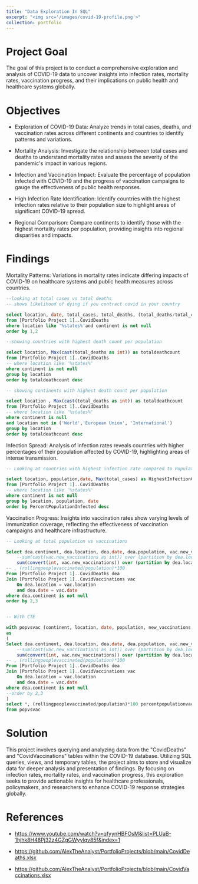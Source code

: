 ```yaml
---
title: "Data Exploration In SQL"
excerpt: "<img src='/images/covid-19-profile.png'>"
collection: portfolio
---
```

Project Goal
====

The goal of this project is to conduct a comprehensive exploration and analysis of COVID-19 data to uncover insights into infection rates, mortality rates, vaccination progress, and their implications on public health and healthcare systems globally.

Objectives
====

- Exploration of COVID-19 Data: Analyze trends in total cases, deaths, and vaccination rates across different continents and countries to identify patterns and variations.

- Mortality Analysis: Investigate the relationship between total cases and deaths to understand mortality rates and assess the severity of the pandemic's impact in various regions.

- Infection and Vaccination Impact: Evaluate the percentage of population infected with COVID-19 and the progress of vaccination campaigns to gauge the effectiveness of public health responses.

- High Infection Rate Identification: Identify countries with the highest infection rates relative to their population size to highlight areas of significant COVID-19 spread.

- Regional Comparison: Compare continents to identify those with the highest mortality rates per population, providing insights into regional disparities and impacts.

Findings
===

Mortality Patterns: Variations in mortality rates indicate differing impacts of COVID-19 on healthcare systems and public health measures across countries.

``` sql
--looking at total cases vs total deaths
-- shows likelihood of dying if you contract covid in your country

select location, date, total_cases, total_deaths, (total_deaths/total_cases)*100 as DeathPercentage
from [Portfolio Project 1]..CovidDeaths
where location like '%states%'and continent is not null
order by 1,2

--showing countries with highest death count per population

select location, Max(cast(total_deaths as int)) as totaldeathcount
from [Portfolio Project 1]..CovidDeaths
-- where location like '%states%'
where continent is not null
group by location 
order by totaldeathcount desc

-- showing continents with highest death count per population

select location , Max(cast(total_deaths as int)) as totaldeathcount
from [Portfolio Project 1]..CovidDeaths
-- where location like '%states%'
where continent is null
and location not in ('World','European Union', 'International')
group by location 
order by totaldeathcount desc

```

 Infection Spread: Analysis of infection rates reveals countries with higher percentages of their population affected by COVID-19, highlighting areas of intense transmission.

```sql
-- Looking at countries with highest infection rate compared to Population

select location, population,date, Max(total_cases) as HighestInfectionCount, Max((total_cases /population))*100 as PercentPopulationInfected
from [Portfolio Project 1]..CovidDeaths
-- where location like '%states%'
where continent is not null
group by location, population, date
order by PercentPopulationInfected desc

```
 Vaccination Progress: Insights into vaccination rates show varying levels of immunization coverage, reflecting the effectiveness of vaccination campaigns and healthcare infrastructure.

```sql
-- Looking at total population vs vaccinations

Select dea.continent, dea.location, dea.date, dea.population, vac.new_vaccinations,
	--sum(cast(vac.new_vaccinations as int)) over (partition by dea.location) or
	sum(convert(int, vac.new_vaccinations)) over (partition by dea.location order by dea.location, dea.date) as rollingpeoplevaccinated
-- , (rollingpeoplevaccinated/population)*100
From [Portfolio Project 1]..CovidDeaths dea
Join [Portfolio Project 1]..CovidVaccinations vac
	On dea.location = vac.location 
	and dea.date = vac.date
where dea.continent is not null
order by 2,3


-- With CTE 

with popvsvac (continent, location, date, population, new_vaccinations, rollingpeoplevaccinated)
as
(
Select dea.continent, dea.location, dea.date, dea.population, vac.new_vaccinations,
	--sum(cast(vac.new_vaccinations as int)) over (partition by dea.location) or
	sum(convert(int, vac.new_vaccinations)) over (partition by dea.location order by dea.location, dea.date) as rollingpeoplevaccinated
-- , (rollingpeoplevaccinated/population)*100
From [Portfolio Project 1]..CovidDeaths dea
Join [Portfolio Project 1]..CovidVaccinations vac
	On dea.location = vac.location 
	and dea.date = vac.date
where dea.continent is not null
--order by 2,3
)
select *, (rollingpeoplevaccinated/population)*100 percentpopulationvaccinated
from popvsvac

```

# Solution

This project involves querying and analyzing data from the "CovidDeaths" and "CovidVaccinations" tables within the COVID-19 database. Utilizing SQL queries, views, and temporary tables, the project aims to store and visualize data for deeper analysis and presentation of findings. By focusing on infection rates, mortality rates, and vaccination progress, this exploration seeks to provide actionable insights for healthcare professionals, policymakers, and researchers to enhance COVID-19 response strategies globally.

# References

- <https://www.youtube.com/watch?v=qfyynHBFOsM&list=PLUaB-1hjhk8H48Pj32z4GZgGWyylqv85f&index=1>

- <https://github.com/AlexTheAnalyst/PortfolioProjects/blob/main/CovidDeaths.xlsx>

- <https://github.com/AlexTheAnalyst/PortfolioProjects/blob/main/CovidVaccinations.xlsx>